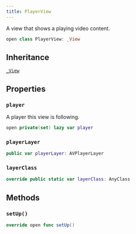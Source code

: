 ```yaml
---
title: PlayerView
---
```


A view that shows a playing video content.

``` swift
open class PlayerView: _View 
```

## Inheritance

[`_View`](../_view)

## Properties

### `player`

A player this view is following.

``` swift
open private(set) lazy var player 
```

### `playerLayer`

``` swift
public var playerLayer: AVPlayerLayer 
```

### `layerClass`

``` swift
override public static var layerClass: AnyClass 
```

## Methods

### `setUp()`

``` swift
override open func setUp() 
```
